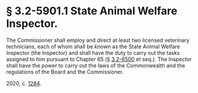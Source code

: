 # § 3.2-5901.1 State Animal Welfare Inspector.

<p>The Commissioner shall employ and direct at least two licensed veterinary technicians, each of whom shall be known as the State Animal Welfare Inspector (the Inspector) and shall have the duty to carry out the tasks assigned to him pursuant to Chapter 65 (§ <a href='/vacode/3.2-6500/'>3.2-6500</a> et seq.). The Inspector shall have the power to carry out the laws of the Commonwealth and the regulations of the Board and the Commissioner.</p><p>2020, c. <a href='http://lis.virginia.gov/cgi-bin/legp604.exe?201+ful+CHAP1284'>1284</a>.</p>